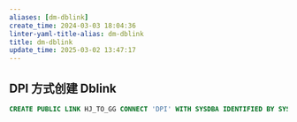 ```yaml
---
aliases: [dm-dblink]
create_time: 2024-03-03 18:04:36
linter-yaml-title-alias: dm-dblink
title: dm-dblink
update_time: 2025-03-02 13:47:17
---
```


## DPI 方式创建 Dblink

```sql
CREATE PUBLIC LINK HJ_TO_GG CONNECT 'DPI' WITH SYSDBA IDENTIFIED BY SYSDBA USING '188.36.42.127';
```
